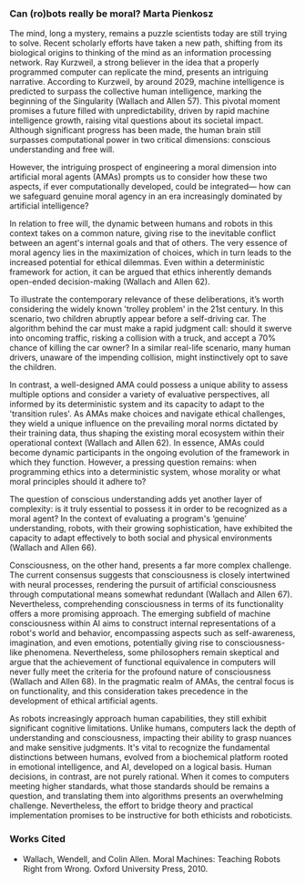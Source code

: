 ### Can (ro)bots really be moral? Marta Pienkosz

The mind, long a mystery, remains a puzzle scientists today are still trying to solve. Recent scholarly efforts have taken a new path, shifting from its biological origins to thinking of the mind as an information processing network. Ray Kurzweil, a strong believer in the idea that a properly programmed computer can replicate the mind, presents an intriguing narrative. According to Kurzweil, by around 2029, machine intelligence is predicted to surpass the collective human intelligence, marking the beginning of the Singularity (Wallach and Allen 57). This pivotal moment promises a future filled with unpredictability, driven by rapid machine intelligence growth, raising vital questions about its societal impact. Although significant progress has been made, the human brain still surpasses computational power in two critical dimensions: conscious understanding and free will.

However, the intriguing prospect of engineering a moral dimension into artificial moral agents (AMAs) prompts us to consider how these two aspects, if ever computationally developed, could be integrated— how can we safeguard genuine moral agency in an era increasingly dominated by artificial intelligence?

In relation to free will, the dynamic between humans and robots in this context takes on a common nature, giving rise to the inevitable conflict between an agent's internal goals and that of others. The very essence of moral agency lies in the maximization of choices, which in turn leads to the increased potential for ethical dilemmas. Even within a deterministic framework for action, it can be argued that ethics inherently demands open-ended decision-making (Wallach and Allen 62).

To illustrate the contemporary relevance of these deliberations, it’s worth considering the widely known 'trolley problem' in the 21st century. In this scenario, two children abruptly appear before a self-driving car. The algorithm behind the car must make a rapid judgment call: should it swerve into oncoming traffic, risking a collision with a truck, and accept a 70% chance of killing the car owner? In a similar real-life scenario, many human drivers, unaware of the impending collision, might instinctively opt to save the children.

In contrast, a well-designed AMA could possess a unique ability to assess multiple options and consider a variety of evaluative perspectives, all informed by its deterministic system and its capacity to adapt to the 'transition rules'. As AMAs make choices and navigate ethical challenges, they wield a unique influence on the prevailing moral norms dictated by their training data, thus shaping the existing moral ecosystem within their operational context (Wallach and Allen 62). In essence, AMAs could become dynamic participants in the ongoing evolution of the framework in which they function. However, a pressing question remains: when programming ethics into a deterministic system, whose morality or what moral principles should it adhere to?

The question of conscious understanding adds yet another layer of complexity: is it truly essential to possess it in order to be recognized as a moral agent? In the context of evaluating a program's ‘genuine’ understanding, robots, with their growing sophistication, have exhibited the capacity to adapt effectively to both social and physical environments (Wallach and Allen 66).

Consciousness, on the other hand, presents a far more complex challenge. The current consensus suggests that consciousness is closely intertwined with neural processes, rendering the pursuit of artificial consciousness through computational means somewhat redundant (Wallach and Allen 67). Nevertheless, comprehending consciousness in terms of its functionality offers a more promising approach. The emerging subfield of machine consciousness within AI aims to construct internal representations of a robot's world and behavior, encompassing aspects such as self-awareness, imagination, and even emotions, potentially giving rise to consciousness-like phenomena. Nevertheless, some philosophers remain skeptical and argue that the achievement of functional equivalence in computers will never fully meet the criteria for the profound nature of consciousness (Wallach and Allen 68). In the pragmatic realm of AMAs, the central focus is on functionality, and this consideration takes precedence in the development of ethical artificial agents.

As robots increasingly approach human capabilities, they still exhibit significant cognitive limitations. Unlike humans, computers lack the depth of understanding and consciousness, impacting their ability to grasp nuances and make sensitive judgments. It's vital to recognize the fundamental distinctions between humans, evolved from a biochemical platform rooted in emotional intelligence, and AI, developed on a logical basis. Human decisions, in contrast, are not purely rational. When it comes to computers meeting higher standards, what those standards should be remains a question, and translating them into algorithms presents an overwhelming challenge. Nevertheless, the effort to bridge theory and practical implementation promises to be instructive for both ethicists and roboticists.


### Works Cited

* Wallach, Wendell, and Colin Allen. Moral Machines: Teaching Robots Right from Wrong. Oxford University Press, 2010.
